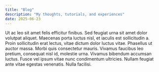 ```yaml
---
title: "Blog"
description: "My thoughts, tutorials, and experiences"
date: 2025-06-23
---
```


Ut ac leo sit amet felis efficitur finibus. Sed feugiat urna sit amet dolor volutpat aliquet. Maecenas porta luctus nisl, et iaculis est sollicitudin a. Proin sollicitudin erat lectus, vitae dictum dolor luctus vitae. Phasellus ut auctor massa. Morbi quis consectetur mauris. Vivamus faucibus leo pretium, consequat nisl id, molestie urna. Vivamus bibendum accumsan luctus. Fusce vel ipsum vitae nunc condimentum ultricies. Nullam feugiat ante vitae egestas venenatis. Nulla facilisi. 